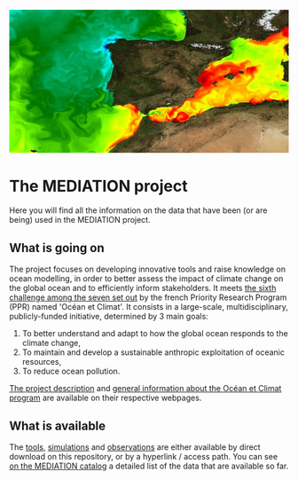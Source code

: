 ![Alt text](Instantane-de-la-temp-de-surf-modelisee-dans-ATL-N-780x400.jpg)

# The MEDIATION project

Here you will find all the information on the data that have been (or are being) used in the MEDIATION project.

## What is going on

The project focuses on developing innovative tools and raise knowledge on ocean modelling, in order to better assess the impact of climate change on the global ocean and to efficiently inform stakeholders. It meets [the sixth challenge among the seven set out](https://www.ocean-climat.fr/Le-PPR/Les-defis-du-PPR) by the french Priority Research Program (PPR) named 'Océan et Climat'. It consists in a large-scale, multidisciplinary, publicly-funded initiative, determined by 3 main goals:

1) To better understand and adapt to how the global ocean responds to the climate change, 
2) To maintain and develop a sustainable anthropic exploitation of oceanic resources,
3) To reduce ocean pollution.

[The project description](https://oceansconnectes.org/mediation-un-jumeau-numerique-robuste-et-efficace-de-locean/) and [general information about the Océan et Climat program](https://www.ocean-climat.fr/) are available on their respective webpages.


## What is available

The [tools](https://github.com/MEDIATION-ocean/MEDIATION-catalog/blob/main/MEDIATION-tools/), [simulations](https://github.com/MEDIATION-ocean/MEDIATION-catalog/blob/main/MEDIATION-simulations/) and [observations](https://github.com/MEDIATION-ocean/MEDIATION-catalog/blob/main/MEDIATION-observations) are either available by direct download on this repository, or by a hyperlink / access path. You can see [on the MEDIATION catalog](https://github.com/MEDIATION-ocean/MEDIATION-catalog/) a detailed list of the data that are available so far. 



    
    
